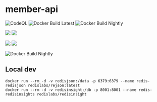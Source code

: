 # member-api

![CodeQL](https://github.com/Team-Vegan-at/member-api/workflows/CodeQL/badge.svg?branch=main)
![Docker Build Latest](https://github.com/Team-Vegan-at/member-api/workflows/Docker%20Build%20Latest/badge.svg?branch=main)
![Docker Build Nightly](https://github.com/Team-Vegan-at/member-api/workflows/Docker%20Build%20Nightly/badge.svg?branch=develop)

[![](https://images.microbadger.com/badges/version/teamveganat/member-api:nightly.svg)](https://microbadger.com/images/teamveganat/member-api:nightly 'Get your own version badge on microbadger.com')
[![](https://images.microbadger.com/badges/image/teamveganat/member-api:nightly.svg)](https://microbadger.com/images/teamveganat/member-api:nightly 'Get your own image badge on microbadger.com')

[![](https://images.microbadger.com/badges/version/teamveganat/member-api.svg)](https://microbadger.com/images/teamveganat/member-api 'Get your own version badge on microbadger.com')
[![](https://images.microbadger.com/badges/image/teamveganat/member-api.svg)](https://microbadger.com/images/teamveganat/member-api 'Get your own image badge on microbadger.com')

![Docker Build Nightly](https://github.com/Team-Vegan-at/member-api/workflows/Docker%20Build%20Nightly/badge.svg)

## Local dev

```
docker run --rm -d -v redisjson:/data -p 6379:6379 --name redis-redisjson redislabs/rejson:latest
docker run --rm -d -v redisinsight:/db -p 8001:8001 --name redis-redisinsights redislabs/redisinsight
```
